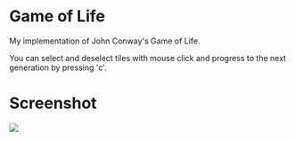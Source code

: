# Game of Life
My implementation of John Conway's Game of Life.

You can select and deselect tiles with mouse click and progress to the next generation by pressing 'c'.

# Screenshot 

![](https://i.imgur.com/5zYvxXf.png)
